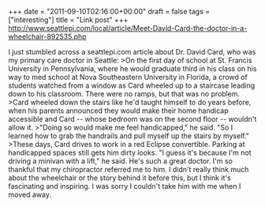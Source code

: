 +++
date = "2011-09-10T02:16:00+00:00"
draft = false
tags = ["interesting"]
title = "Link post"
+++
http://www.seattlepi.com/local/article/Meet-David-Card-the-doctor-in-a-wheelchair-892535.php

I just stumbled across a seattlepi.com article about Dr. David Card, who was my primary care doctor in Seattle: >On the first day of school at St. Francis University in Pennsylvania, where he would graduate third in his class on his way to med school at Nova Southeastern University in Florida, a crowd of students watched from a window as Card wheeled up to a staircase leading down to his classroom. There were no ramps, but that was no problem. >Card wheeled down the stairs like he'd taught himself to do years before, when his parents announced they would make their home handicap accessible and Card -- whose bedroom was on the second floor -- wouldn't allow it. >"Doing so would make me feel handicapped," he said. "So I learned how to grab the handrails and pull myself up the stairs by myself." >These days, Card drives to work in a red Eclipse convertible. Parking at handicapped spaces still gets him dirty looks. "I guess it's because I'm not driving a minivan with a lift," he said. He's such a great doctor. I'm so thankful that my chiropractor referred me to him. I didn't really think much about the wheelchair or the story behind it before this, but I think it's fascinating and inspiring. I was sorry I couldn't take him with me when I moved away.
